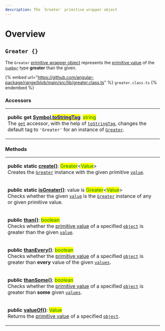 ```yaml
---
description: The `Greater` primitive wrapper object
---
```


# Overview

## `Greater {}`

The `Greater` [primitive wrapper object](https://developer.mozilla.org/en-US/docs/Glossary/Primitive#primitive\_wrapper\_objects\_in\_javascript) represents the [primitive value](methods/valueof.md) of the [`number`](https://developer.mozilla.org/en-US/docs/Web/JavaScript/Reference/Global\_Objects/Number) type **greater** than the given.

{% embed url="https://github.com/angular-package/range/blob/main/src/lib/greater.class.ts" %}
`greater.class.ts`
{% endembed %}

### Accessors

|                                                                                                                                                                                                                                                                                                                                                                                                                                                                                                                                                                                                                                                                                                       |
| ----------------------------------------------------------------------------------------------------------------------------------------------------------------------------------------------------------------------------------------------------------------------------------------------------------------------------------------------------------------------------------------------------------------------------------------------------------------------------------------------------------------------------------------------------------------------------------------------------------------------------------------------------------------------------------------------------- |
| <p><strong>public get</strong> <a href="accessors/get-symbol.tostringtag.md#symbol.tostringtag"><strong>[Symbol.</strong><mark style="color:blue;"><strong>toStringTag</strong></mark><strong>]()</strong></a>: <strong></strong> <mark style="color:green;">string</mark><br>The <a href="https://developer.mozilla.org/en-US/docs/Web/JavaScript/Reference/Functions/get"><code>get</code></a> accessor, with the help of <a href="https://developer.mozilla.org/en-US/docs/Web/JavaScript/Reference/Global_Objects/Symbol/toStringTag"><code>toStringTag</code></a>, changes the default tag to <code>'Greater'</code> for an instance of <a href="broken-reference"><code>Greater</code></a>.</p> |

### Methods

|                                                                                                                                                                                                                                                                                                                                                                                                                                                                                              |
| -------------------------------------------------------------------------------------------------------------------------------------------------------------------------------------------------------------------------------------------------------------------------------------------------------------------------------------------------------------------------------------------------------------------------------------------------------------------------------------------- |
| <p><strong>public static</strong> <a href="methods/static-create.md"><strong>create()</strong></a>: <mark style="color:green;">Greater</mark>&#x3C;<mark style="color:green;">Value</mark>><br>Creates the <a href="broken-reference"><code>Greater</code></a> instance with the given primitive <a href="methods/static-create.md#value-value"><code>value</code></a>.</p>                                                                                                                  |
| <p><strong>public static</strong> <a href="methods/static-isgreater.md"><strong>isGreater()</strong></a>: value is <mark style="color:green;">Greater</mark>&#x3C;<mark style="color:green;">Value</mark>><br>Checks whether the given <a href="overview.md#undefined"><code>value</code></a> is the <a href="broken-reference"><code>Greater</code></a> instance of any or given primitive value.</p>                                                                                       |
| <p><strong>public</strong> <a href="methods/than.md"><strong>than()</strong></a>: <mark style="color:green;">boolean</mark><br>Checks whether the <a href="methods/valueof.md">primitive value</a> of a specified <a href="https://developer.mozilla.org/en-US/docs/Web/JavaScript/Reference/Global_Objects/Object"><code>object</code></a> is greater than the given <a href="methods/than.md#value-number"><code>value</code></a>.</p>                                                     |
| <p><strong>public</strong> <a href="methods/thanevery.md"><strong>thanEvery()</strong></a>: <mark style="color:green;">boolean</mark><br>Checks whether the <a href="methods/valueof.md">primitive value</a> of a specified <a href="https://developer.mozilla.org/en-US/docs/Web/JavaScript/Reference/Global_Objects/Object"><code>object</code></a> is greater than <strong>every</strong> value of the given <a href="methods/thanevery.md#...values-number"><code>values</code></a>.</p> |
| <p><strong>public</strong> <a href="methods/thansome.md"><strong>thanSome()</strong></a>: <mark style="color:green;">boolean</mark><br><strong></strong>Checks whether the <a href="methods/valueof.md">primitive value</a> of a specified <a href="https://developer.mozilla.org/en-US/docs/Web/JavaScript/Reference/Global_Objects/Object"><code>object</code></a> is greater than <strong>some</strong> given <a href="overview.md#...values-number"><code>values</code></a>.</p>         |
| <p><strong>public</strong> <a href="methods/valueof.md"><strong>valueOf()</strong></a>: <mark style="color:green;">Value</mark><br>Returns the <a href="https://developer.mozilla.org/en-US/docs/Web/JavaScript/Reference/Global_Objects/String/valueOf">primitive value</a> of a specified <a href="https://developer.mozilla.org/en-US/docs/Web/JavaScript/Reference/Global_Objects/Object"><code>object</code></a>.</p>                                                                   |
